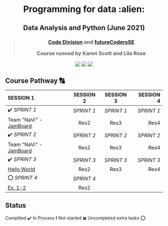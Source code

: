 <h1 align="center">Programming for data :alien:
</h1>
<h2 align="center">
Data Analysis and Python (June 2021)
</h2>
  
<h3 align="center">
  
> [Code Division](http://codedivision.co.uk "Code Division") 
> and [futureCodersSE](http://futurecoders.org.uk "futureCodersSE")
> 
> Course runned by Karen Scott and Lila Rose

</h3>

<p align="center">
<img src="https://img.shields.io/badge/Current%20Week-3-brightgreen">
<img src="https://img.shields.io/badge/Title-R,%20STATISTICS%20AND%20VISUALISATION-orange">
<img src="https://img.shields.io/badge/Next%20Week-DATA%20ANALYTIC%20SOFTWARE%20AND%20SECURITY-red">
</p>
  
## Course Pathway :capital_abcd:

| SESSION 1  | SESSION 2  | SESSION 3 | SESSION 4 |
| :------------ |:---------------:|:---------------:| -----:|
| :heavy_check_mark: *SPRINT 1* | *SPRINT 1* | *SPRINT 1* | *SPRINT 1* |
| Team "NaVi" - [JamBoard](https://jamboard.google.com/d/1jeZxbGckfsrLdZv-FocJwHoqDlJn-5JU0SgjH2FPcek/viewer "JamBoard")      | Res2 | Res3 | Res4 |
| :heavy_check_mark: *SPRINT 2*    | *SPRINT 2* | *SPRINT 2* | *SPRINT 2* |
| Team "NaVi" - [JamBoard](https://jamboard.google.com/d/1jeZxbGckfsrLdZv-FocJwHoqDlJn-5JU0SgjH2FPcek/viewer "JamBoard")   | Res2 | Res3 | Res4 |
| :heavy_check_mark: *SPRINT 3*     | *SPRINT 3* | *SPRINT 3* | *SPRINT 3* |
| [Hello World](https://github.com/duntik/programming-for-data/tree/main/Session%201/Sprint%203 "Hello World")  | Res2 | Res3 | Res4 |
| :o: *SPRINT 4*      | *SPRINT 4* |
| [Ex. 1-2](https://github.com/duntik/programming-for-data/tree/main/Session%201/Sprint%204 "Ex. 1-2") | Res2 |



## Status
Complited :heavy_check_mark:
In Process :heavy_exclamation_mark:
Not started :heavy_multiplication_x:
Uncompleted extra tasks :o:

